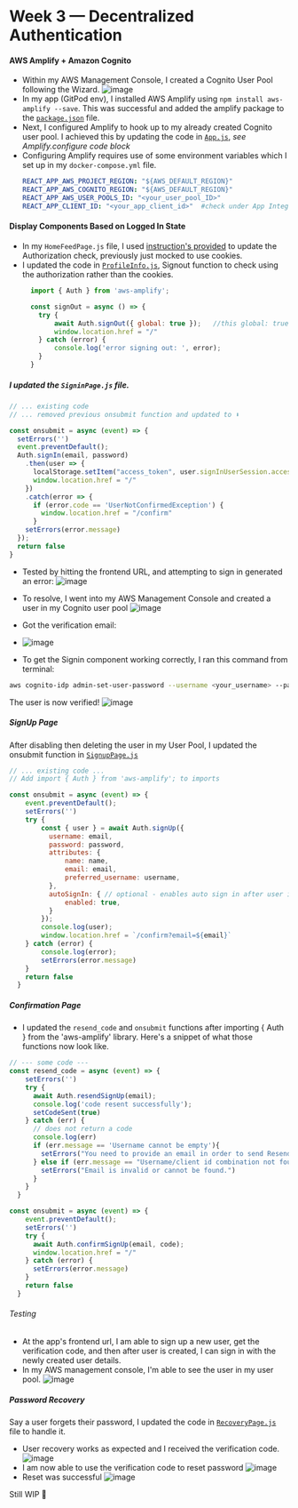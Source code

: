# Week 3 — Decentralized Authentication

#### AWS Amplify + Amazon Cognito
- Within my AWS Management Console, I created a Cognito User Pool following the Wizard.
  ![image](https://github.com/erdookuhwa/aws-bootcamp-cruddur-2023/blob/main/_docs/assets/week3_cognito_userpool.png)
- In my app (GitPod env), I installed AWS Amplify using `npm install aws-amplify --save`. This was successful and added the amplify package to the [`package.json`](https://github.com/erdookuhwa/aws-bootcamp-cruddur-2023/blob/main/frontend-react-js/package.json) file. 
- Next, I configured Amplify to hook up to my already created Cognito user pool. I achieved this by updating the code in [`App.js`](https://github.com/erdookuhwa/aws-bootcamp-cruddur-2023/blob/main/frontend-react-js/src/App.js), _see Amplify.configure code block_
- Configuring Amplify requires use of some environment variables which I set up in my `docker-compose.yml` file.
  ```yml
  REACT_APP_AWS_PROJECT_REGION: "${AWS_DEFAULT_REGION}"
  REACT_APP_AWS_COGNITO_REGION: "${AWS_DEFAULT_REGION}"
  REACT_APP_AWS_USER_POOLS_ID: "<your_user_pool_ID>"
  REACT_APP_CLIENT_ID: "<your_app_client_id>"  #check under App Integration tab in your User Pool
  ```
  
#### Display Components Based on Logged In State
- In my `HomeFeedPage.js` file, I used [instruction's provided](https://github.com/omenking/aws-bootcamp-cruddur-2023/blob/week-3/journal/week3.md) to update the Authorization check, previously just mocked to use cookies.
- I updated the code in [`ProfileInfo.js`](https://github.com/erdookuhwa/aws-bootcamp-cruddur-2023/blob/main/frontend-react-js/src/components/ProfileInfo.js), Signout function to check using the authorization rather than the cookies.
  ```js
    import { Auth } from 'aws-amplify';

    const signOut = async () => {
      try {
          await Auth.signOut({ global: true });   //this global: true signs out every instance currently signed in. i.e. from every device or browser tab.
          window.location.href = "/"
      } catch (error) {
          console.log('error signing out: ', error);
      }
    }
  ```

##### I updated the `SigninPage.js` file.
  ```js
  // ... existing code
  // ... removed previous onsubmit function and updated to ⬇️
  
  const onsubmit = async (event) => {
    setErrors('')
    event.preventDefault();
    Auth.signIn(email, password)
      .then(user => {
        localStorage.setItem("access_token", user.signInUserSession.accessToken.jwtToken)
        window.location.href = "/"
      })
      .catch(error => {
        if (error.code == 'UserNotConfirmedException') {
          window.location.href = "/confirm"
        }
      setErrors(error.message)
    });
    return false
  }
  ```
- Tested by hitting the frontend URL, and attempting to sign in generated an error:
  ![image](https://github.com/erdookuhwa/aws-bootcamp-cruddur-2023/blob/main/_docs/assets/week3_signinerror.png)
  
- To resolve, I went into my AWS Management Console and created a user in my Cognito user pool
  ![image](https://github.com/erdookuhwa/aws-bootcamp-cruddur-2023/blob/main/_docs/assets/week3_cognito_user.png)
  
- Got the verification email: 
- ![image](https://github.com/erdookuhwa/aws-bootcamp-cruddur-2023/blob/main/_docs/assets/week3_cognitoUserEmailConfirmation.png)
- To get the Signin component working correctly, I ran this command from terminal:
```sh
aws cognito-idp admin-set-user-password --username <your_username> --password <your_password> --user-pool-id <your_user_pool-id> --permanent
```
The user is now verified!
  ![image](https://github.com/erdookuhwa/aws-bootcamp-cruddur-2023/blob/main/_docs/assets/week3_userVerified.png)


##### SignUp Page
After disabling then deleting the user in my User Pool, I updated the onsubmit function in [`SignupPage.js`](https://github.com/erdookuhwa/aws-bootcamp-cruddur-2023/blob/main/frontend-react-js/src/pages/SignupPage.js)
```js
// ... existing code ...
// Add import { Auth } from 'aws-amplify'; to imports

const onsubmit = async (event) => {
    event.preventDefault();
    setErrors('')
    try {
        const { user } = await Auth.signUp({
          username: email,
          password: password,
          attributes: {
              name: name,
              email: email,
              preferred_username: username,
          },
          autoSignIn: { // optional - enables auto sign in after user is confirmed
              enabled: true,
          }
        });
        console.log(user);
        window.location.href = `/confirm?email=${email}`
    } catch (error) {
        console.log(error);
        setErrors(error.message)
    }
    return false
  }
```
##### Confirmation Page
- I updated the `resend_code` and `onsubmit` functions after importing { Auth } from the 'aws-amplify' library. Here's a snippet of what those functions now look like.
```js
// --- some code ---
const resend_code = async (event) => {
    setErrors('')
    try {
      await Auth.resendSignUp(email);
      console.log('code resent successfully');
      setCodeSent(true)
    } catch (err) {
      // does not return a code
      console.log(err)
      if (err.message == 'Username cannot be empty'){
        setErrors("You need to provide an email in order to send Resend Activiation Code")   
      } else if (err.message == "Username/client id combination not found."){
        setErrors("Email is invalid or cannot be found.")   
      }
    }
  }

const onsubmit = async (event) => {
    event.preventDefault();
    setErrors('')
    try {
      await Auth.confirmSignUp(email, code);
      window.location.href = "/"
    } catch (error) {
      setErrors(error.message)
    }
    return false
  }

```
###### Testing
- At the app's frontend url, I am able to sign up a new user, get the verification code, and then after user is created, I can sign in with the newly created user details. 
- In my AWS management console, I'm able to see the user in my user pool.
  ![image](https://github.com/erdookuhwa/aws-bootcamp-cruddur-2023/blob/main/_docs/assets/week3_userCreatedInCognito.png)


##### Password Recovery
Say a user forgets their password, I updated the code in [`RecoveryPage.js`](https://github.com/erdookuhwa/aws-bootcamp-cruddur-2023/blob/main/frontend-react-js/src/pages/RecoverPage.js) file to handle it.
- User recovery works as expected and I received the verification code.
  ![image](https://github.com/erdookuhwa/aws-bootcamp-cruddur-2023/blob/main/_docs/assets/week3_userVerifyCodes.png)
- I am now able to use the verification code to reset password
  ![image](https://github.com/erdookuhwa/aws-bootcamp-cruddur-2023/blob/main/_docs/assets/week3_recoveryPage.png)
- Reset was successful
  ![image](https://github.com/erdookuhwa/aws-bootcamp-cruddur-2023/blob/main/_docs/assets/week3_successfulReset.png)


Still WIP 🚧 





















